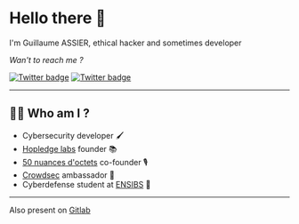 # Hello there 👋

I'm Guillaume ASSIER, ethical hacker and sometimes developer

*Wan't to reach me ?*

[![Twitter badge](https://img.shields.io/twitter/follow/Sykursen?style=social)](https://twitter.com/Sykursen)
[![Twitter badge](https://img.shields.io/badge/LinkedIn-0077B5?style=social&logo=linkedin)](https://www.linkedin.com/in/guillaume-assier)

---
## 👨‍🎓 Who am I ?

- Cybersecurity developer 🖌️
- [Hopledge labs](https://www.hopledge.fr/) founder 📚 
- [50 nuances d'octets](https://50no.fr/) co-founder 🎙️
- [Crowdsec](https://www.crowdsec.net/) ambassador 🦙
- Cyberdefense student at [ENSIBS](https://www-ensibs.univ-ubs.fr/fr/index.html) 🧭

---

Also present on [Gitlab](https://gitlab.com/Sykursen) 
